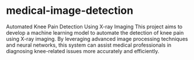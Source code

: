 # medical-image-detection
Automated Knee Pain Detection Using X-ray Imaging This project aims to develop a machine learning model to automate the detection of knee pain using X-ray imaging. By leveraging advanced image processing techniques and neural networks, this system can assist medical professionals in diagnosing knee-related issues more accurately and efficiently.
